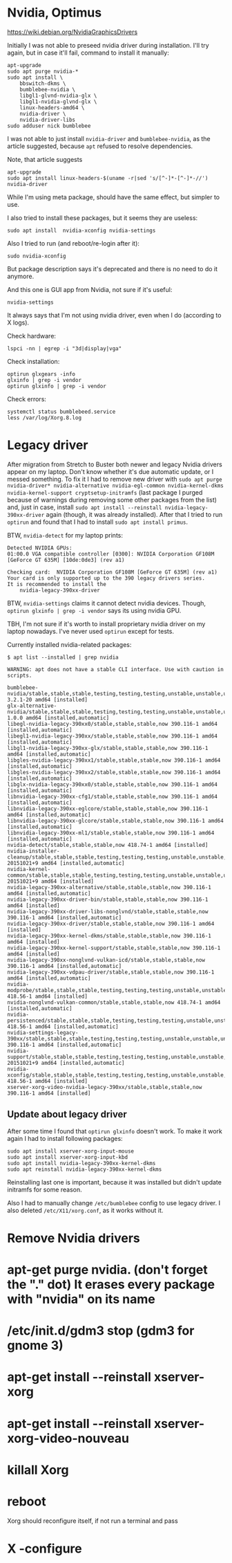 # Nvidia, Optimus

https://wiki.debian.org/NvidiaGraphicsDrivers

Initially I was not able to preseed nvidia driver during installation. I'll
try again, but in case it'll fail, command to install it manually:

    apt-upgrade 
    sudo apt purge nvidia-*
    sudo apt install \
        bbswitch-dkms \
        bumblebee-nvidia \
        libgl1-glvnd-nvidia-glx \
        libgl1-nvidia-glvnd-glx \
        linux-headers-amd64 \
        nvidia-driver \
        nvidia-driver-libs
    sudo adduser nick bumblebee

I was not able to just install `nvidia-driver` and `bumblebee-nvidia`, as the
article suggested, because `apt` refused to resolve dependencies.

Note, that article suggests 

    apt-upgrade 
    sudo apt install linux-headers-$(uname -r|sed 's/[^-]*-[^-]*-//') nvidia-driver

While I'm using meta package, should have the same effect, but simpler to use.

I also tried to install these packages, but it seems they are useless:

    sudo apt install  nvidia-xconfig nvidia-settings

Also I tried to run (and reboot/re-login after it):

    sudo nvidia-xconfig

But package description says it's deprecated and there is no need to do it anymore.

And this one is GUI app from Nvidia, not sure if it's useful:

    nvidia-settings

It always says that I'm not using nvidia driver, even when I do (according to X logs).

Check hardware:

    lspci -nn | egrep -i "3d|display|vga"

Check installation:

    optirun glxgears -info
    glxinfo | grep -i vendor
    optirun glxinfo | grep -i vendor

Check errors:

    systemctl status bumblebeed.service 
    less /var/log/Xorg.8.log

# Legacy driver

After migration from Stretch to Buster both newer and legacy Nvidia drivers
appear on my laptop. Don't know whether it's due automatic update, or I messed
something.  To fix it I had to remove new driver with `sudo apt purge
nvidia-driver* nvidia-alternative nvidia-egl-common nvidia-kernel-dkms
nvidia-kernel-support cryptsetup-initramfs` (last package I purged because of
warnings during removing some other packages from the list) and, just in case,
install `sudo apt install --reinstall nvidia-legacy-390xx-driver` again
(though, it was already installed). After that I tried to run `optirun` and
found that I had to install `sudo apt install primus`.

BTW, `nvidia-detect` for my laptop prints:

```
Detected NVIDIA GPUs:
01:00.0 VGA compatible controller [0300]: NVIDIA Corporation GF108M [GeForce GT 635M] [10de:0de3] (rev a1)

Checking card:  NVIDIA Corporation GF108M [GeForce GT 635M] (rev a1)
Your card is only supported up to the 390 legacy drivers series.
It is recommended to install the
    nvidia-legacy-390xx-driver
```

BTW, `nvidia-settings` claims it cannot detect nvidia devices. Though, `optirun
glxinfo | grep -i vendor` says its using nvidia GPU.

TBH, I'm not sure if it's worth to install proprietary nvidia driver on my
laptop nowadays. I've never used `optirun` except for tests.

Currently installed nvidia-related packages:

```
$ apt list --installed | grep nvidia

WARNING: apt does not have a stable CLI interface. Use with caution in scripts.

bumblebee-nvidia/stable,stable,stable,testing,testing,testing,unstable,unstable,unstable,now 3.2.1-20 amd64 [installed]
glx-alternative-nvidia/stable,stable,stable,testing,testing,testing,unstable,unstable,unstable,now 1.0.0 amd64 [installed,automatic]
libegl-nvidia-legacy-390xx0/stable,stable,stable,now 390.116-1 amd64 [installed,automatic]
libegl1-nvidia-legacy-390xx/stable,stable,stable,now 390.116-1 amd64 [installed,automatic]
libgl1-nvidia-legacy-390xx-glx/stable,stable,stable,now 390.116-1 amd64 [installed,automatic]
libgles-nvidia-legacy-390xx1/stable,stable,stable,now 390.116-1 amd64 [installed,automatic]
libgles-nvidia-legacy-390xx2/stable,stable,stable,now 390.116-1 amd64 [installed,automatic]
libglx-nvidia-legacy-390xx0/stable,stable,stable,now 390.116-1 amd64 [installed,automatic]
libnvidia-legacy-390xx-cfg1/stable,stable,stable,now 390.116-1 amd64 [installed,automatic]
libnvidia-legacy-390xx-eglcore/stable,stable,stable,now 390.116-1 amd64 [installed,automatic]
libnvidia-legacy-390xx-glcore/stable,stable,stable,now 390.116-1 amd64 [installed,automatic]
libnvidia-legacy-390xx-ml1/stable,stable,stable,now 390.116-1 amd64 [installed,automatic]
nvidia-detect/stable,stable,stable,now 418.74-1 amd64 [installed]
nvidia-installer-cleanup/stable,stable,stable,testing,testing,testing,unstable,unstable,unstable,now 20151021+9 amd64 [installed,automatic]
nvidia-kernel-common/stable,stable,stable,testing,testing,testing,unstable,unstable,unstable,now 20151021+9 amd64 [installed]
nvidia-legacy-390xx-alternative/stable,stable,stable,now 390.116-1 amd64 [installed,automatic]
nvidia-legacy-390xx-driver-bin/stable,stable,stable,now 390.116-1 amd64 [installed]
nvidia-legacy-390xx-driver-libs-nonglvnd/stable,stable,stable,now 390.116-1 amd64 [installed,automatic]
nvidia-legacy-390xx-driver/stable,stable,stable,now 390.116-1 amd64 [installed]
nvidia-legacy-390xx-kernel-dkms/stable,stable,stable,now 390.116-1 amd64 [installed]
nvidia-legacy-390xx-kernel-support/stable,stable,stable,now 390.116-1 amd64 [installed]
nvidia-legacy-390xx-nonglvnd-vulkan-icd/stable,stable,stable,now 390.116-1 amd64 [installed,automatic]
nvidia-legacy-390xx-vdpau-driver/stable,stable,stable,now 390.116-1 amd64 [installed,automatic]
nvidia-modprobe/stable,stable,stable,testing,testing,testing,unstable,unstable,unstable,now 418.56-1 amd64 [installed]
nvidia-nonglvnd-vulkan-common/stable,stable,stable,now 418.74-1 amd64 [installed,automatic]
nvidia-persistenced/stable,stable,stable,testing,testing,testing,unstable,unstable,unstable,now 418.56-1 amd64 [installed,automatic]
nvidia-settings-legacy-390xx/stable,stable,stable,testing,testing,testing,unstable,unstable,unstable,now 390.116-1 amd64 [installed,automatic]
nvidia-support/stable,stable,stable,testing,testing,testing,unstable,unstable,unstable,now 20151021+9 amd64 [installed,automatic]
nvidia-xconfig/stable,stable,stable,testing,testing,testing,unstable,unstable,unstable,now 418.56-1 amd64 [installed]
xserver-xorg-video-nvidia-legacy-390xx/stable,stable,stable,now 390.116-1 amd64 [installed]
```

## Update about legacy driver

After some time I found that `optirun glxinfo` doesn't work. To make it work again I had to install following packages:

    sudo apt install xserver-xorg-input-mouse
    sudo apt install xserver-xorg-input-kbd
    sudo apt install nvidia-legacy-390xx-kernel-dkms
    sudo apt reinstall nvidia-legacy-390xx-kernel-dkms

Reinstalling last one is important, because it was installed but didn't update initramfs for some reason.

Also I had to manually change `/etc/bumblebee` config to use legacy driver.
I also deleted `/etc/X11/xorg.conf`, as it works without it.

# Remove Nvidia drivers

 # apt-get purge nvidia. (don't forget the "." dot) It erases every package with "nvidia" on its name


 # /etc/init.d/gdm3 stop  (gdm3 for gnome 3)

 # apt-get install --reinstall xserver-xorg
 # apt-get install --reinstall xserver-xorg-video-nouveau

 # killall Xorg

 # reboot

Xorg should reconfigure itself, if not run a terminal and pass

# X -configure

